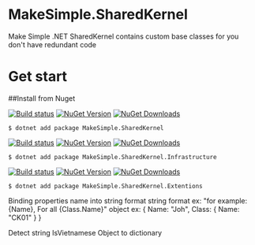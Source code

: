 # MakeSimple.SharedKernel

Make Simple .NET SharedKernel contains custom base classes for you don't have redundant code

# Get start

##Install from Nuget

[![Build status](https://ci.appveyor.com/api/projects/status/eau3dun5q5d7wwi9/branch/main?svg=true)](https://ci.appveyor.com/project/coderstrong/makesimple-sharedkernel/branch/main) [![NuGet Version](https://img.shields.io/nuget/v/MakeSimple.SharedKernel.svg?style=flat)](https://www.nuget.org/packages/MakeSimple.SharedKernel/) [![NuGet Downloads](https://img.shields.io/nuget/dt/MakeSimple.SharedKernel.svg)](https://www.nuget.org/packages/MakeSimple.SharedKernel/) 
```
$ dotnet add package MakeSimple.SharedKernel
```
[![Build status](https://ci.appveyor.com/api/projects/status/eau3dun5q5d7wwi9/branch/main?svg=true)](https://ci.appveyor.com/project/coderstrong/makesimple-sharedkernel.Infrastructure/branch/main) [![NuGet Version](https://img.shields.io/nuget/v/MakeSimple.SharedKernel.Infrastructure.svg?style=flat)](https://www.nuget.org/packages/MakeSimple.SharedKernel.Infrastructure/) [![NuGet Downloads](https://img.shields.io/nuget/dt/MakeSimple.SharedKernel.Infrastructure.svg)](https://www.nuget.org/packages/MakeSimple.SharedKernel.Infrastructure/) 
```
$ dotnet add package MakeSimple.SharedKernel.Infrastructure 
```

[![Build status](https://ci.appveyor.com/api/projects/status/eau3dun5q5d7wwi9/branch/main?svg=true)](https://ci.appveyor.com/project/coderstrong/makesimple-sharedkernel.Extentions/branch/main) [![NuGet Version](https://img.shields.io/nuget/v/MakeSimple.SharedKernel.Extentions.svg?style=flat)](https://www.nuget.org/packages/MakeSimple.SharedKernel.Extentions/) [![NuGet Downloads](https://img.shields.io/nuget/dt/MakeSimple.SharedKernel.Extentions.svg)](https://www.nuget.org/packages/MakeSimple.SharedKernel.Extentions/) 
```
$ dotnet add package MakeSimple.SharedKernel.Extentions 
```
Binding properties name into string format
string format ex: "for example: {Name}, For all {Class.Name}"
object ex:
{
     Name: "Joh",
     Class: {
         Name: "CK01"
     }
}

Detect string IsVietnamese
Object to dictionary
